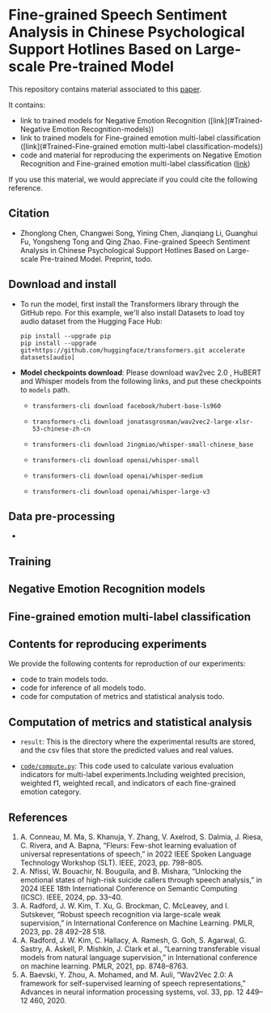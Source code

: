 # Fine-grained Speech Sentiment Analysis in Chinese Psychological Support Hotlines Based on Large-scale Pre-trained Model

This repository contains material associated to this [paper](#Citation).

It contains:

- link to trained models for Negative Emotion Recognition ([link](#Trained-Negative Emotion Recognition-models))
- link to trained models for Fine-grained emotion multi-label classification ([link](#Trained-Fine-grained emotion multi-label classification-models))
- code and material for reproducing the experiments on Negative Emotion Recognition and Fine-grained emotion multi-label classification ([link](#Contents-for-reproducing-MSD-BraTS-experiments))

If you use this material, we would appreciate if you could cite the following reference.

## Citation

* Zhonglong Chen, Changwei Song, Yining Chen, Jianqiang Li, Guanghui Fu, Yongsheng Tong and Qing Zhao. Fine-grained Speech Sentiment Analysis in Chinese Psychological Support Hotlines Based on Large-scale Pre-trained Model. Preprint, todo. 

## Download and install

* To run the model, first install the Transformers library through the GitHub repo. For this example, we'll also install Datasets to load toy audio dataset from the Hugging Face Hub:

  ```
  pip install --upgrade pip
  pip install --upgrade git+https://github.com/huggingface/transformers.git accelerate datasets[audio]
  ```

* **Model checkpoints download**:
  Please download wav2vec 2.0 , HuBERT and Whisper models from the following links, and put these checkpoints to `models` path.

  * ```
    transformers-cli download facebook/hubert-base-ls960
    ```

  * ```
    transformers-cli download jonatasgrosman/wav2vec2-large-xlsr-53-chinese-zh-cn
    ```

  * ```
    transformers-cli download Jingmiao/whisper-small-chinese_base
    ```

  * ```
    transformers-cli download openai/whisper-small
    ```

  * ```
    transformers-cli download openai/whisper-medium
    ```

  * ```
    transformers-cli download openai/whisper-large-v3
    ```

    

## Data pre-processing

* 

## Training



## Negative Emotion Recognition models





## Fine-grained emotion multi-label classification



## Contents for reproducing  experiments

We provide the following contents for reproduction of our experiments:

- code to train models todo.
- code for inference of all models todo.
- code for computation of metrics and statistical analysis todo.



## Computation of metrics and statistical analysis

* `result`: This is the directory where the experimental results are stored, and the csv files that store the predicted values and real values.

* [`code/compute.py`](<https://github.com/czl0914/psy_hotline_analysis/blob/main/code/compute.ipynb>): This code used to calculate various evaluation indicators for multi-label experiments.Including weighted precision, weighted f1, weighted recall, and indicators of each fine-grained emotion category.

  

## References

1. A. Conneau, M. Ma, S. Khanuja, Y. Zhang, V. Axelrod, S. Dalmia, J. Riesa, C. Rivera, and A. Bapna, “Fleurs: Few-shot learning evaluation of universal representations of speech,” in 2022 IEEE Spoken Language Technology Workshop (SLT). IEEE, 2023, pp. 798–805.
2. A. Nfissi, W. Bouachir, N. Bouguila, and B. Mishara, “Unlocking the emotional states of high-risk suicide callers through speech analysis,” in 2024 IEEE 18th International Conference on Semantic Computing (ICSC). IEEE, 2024, pp. 33–40.
3. A. Radford, J. W. Kim, T. Xu, G. Brockman, C. McLeavey, and I. Sutskever, “Robust speech recognition via large-scale weak supervision,” in International Conference on Machine Learning. PMLR, 2023, pp. 28 492–28 518.
4. A. Radford, J. W. Kim, C. Hallacy, A. Ramesh, G. Goh, S. Agarwal, G. Sastry, A. Askell, P. Mishkin, J. Clark et al., “Learning transferable visual models from natural language supervision,” in International
   conference on machine learning. PMLR, 2021, pp. 8748–8763.
5. A. Baevski, Y. Zhou, A. Mohamed, and M. Auli, “Wav2Vec 2.0: A framework for self-supervised learning of speech representations,” Advances in neural information processing systems, vol. 33, pp. 12 449–
   12 460, 2020.

